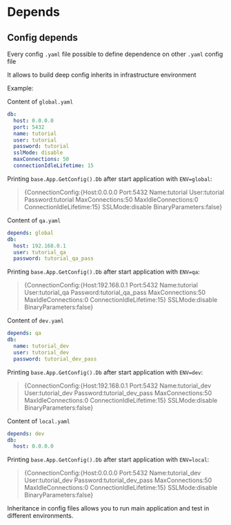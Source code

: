 # Depends

## Config depends
Every config `.yaml` file possible to define dependence on other `.yaml` config file

It allows to build deep config inherits in infrastructure environment

Example:

Content of `global.yaml`

```yaml
db:
  host: 0.0.0.0
  port: 5432
  name: tutorial
  user: tutorial
  password: tutorial
  sslMode: disable
  maxConnections: 50
  connectionIdleLifetime: 15
```
Printing `base.App.GetConfig().Db` after start application with `ENV=global`:
> {ConnectionConfig:{Host:0.0.0.0 Port:5432 Name:tutorial User:tutorial Password:tutorial MaxConnections:50 MaxIdleConnections:0 ConnectionIdleLifetime:15} SSLMode:disable BinaryParameters:false}

Content of `qa.yaml`
```yaml
depends: global
db:
  host: 192.168.0.1
  user: tutorial_qa
  password: tutorial_qa_pass
```
Printing `base.App.GetConfig().Db` after start application with `ENV=qa`:
> {ConnectionConfig:{Host:192.168.0.1 Port:5432 Name:tutorial User:tutorial_qa Password:tutorial_qa_pass MaxConnections:50 MaxIdleConnections:0 ConnectionIdleLifetime:15} SSLMode:disable BinaryParameters:false}

Content of `dev.yaml`
```yaml
depends: qa
db:
  name: tutorial_dev
  user: tutorial_dev
  password: tutorial_dev_pass
```
Printing `base.App.GetConfig().Db` after start application with `ENV=dev`:
> {ConnectionConfig:{Host:192.168.0.1 Port:5432 Name:tutorial_dev User:tutorial_dev Password:tutorial_dev_pass MaxConnections:50 MaxIdleConnections:0 ConnectionIdleLifetime:15} SSLMode:disable BinaryParameters:false}

Content of `local.yaml`
```yaml
depends: dev
db:
  host: 0.0.0.0
```
Printing `base.App.GetConfig().Db` after start application with `ENV=local`:
> {ConnectionConfig:{Host:0.0.0.0 Port:5432 Name:tutorial_dev User:tutorial_dev Password:tutorial_dev_pass MaxConnections:50 MaxIdleConnections:0 ConnectionIdleLifetime:15} SSLMode:disable BinaryParameters:false}

Inheritance in config files allows you to run main application and test in different environments.
